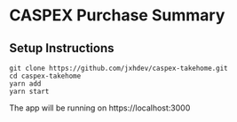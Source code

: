 # CASPEX Purchase Summary

## Setup Instructions

```
git clone https://github.com/jxhdev/caspex-takehome.git
cd caspex-takehome
yarn add
yarn start
```

The app will be running on https://localhost:3000
